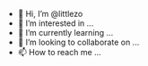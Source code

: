 - 👋 Hi, I’m @littlezo
- 👀 I’m interested in ...
- 🌱 I’m currently learning ...
- 💞️ I’m looking to collaborate on ...
- 📫 How to reach me ...

<!---
littlezo/littlezo is a ✨ special ✨ repository because its `README.md` (this file) appears on your GitHub profile.
You can click the Preview link to take a look at your changes.
--->
